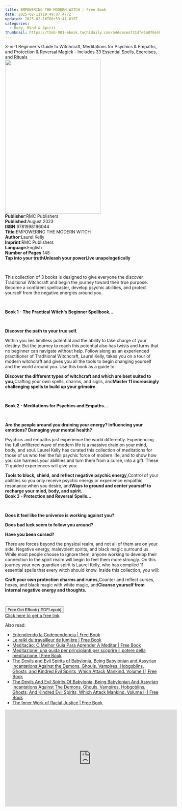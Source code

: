 ```yaml
---
title: EMPOWERING THE MODERN WITCH | Free Book
date: 2025-02-11T19:49:07.477Z
updated: 2025-02-16T00:59:41.819Z
categories:
  - Body, Mind & Spirit
thumbnail: https://thmb-001-ebook.techidaily.com/b4deacea731dfe6a878e4086e6467c72a0fb6760cb3bedbe69d9626f38a4c388.jpg
---
```

<main id="book-container">
  <div class="flex flex-col">
    <div class="book-brief flex-1 py-6 px-4 sm:p-6 md:py-10 md:px-8">
      <!-- brief-->
      <div class="book-brief-main">
        3-in-1 Beginner's Guide to Witchcraft, Meditations for Psychics &
        Empaths, and Protection & Reversal Magick - Includes 33 Essential
        Spells, Exercises, and Rituals
      </div>
    </div>
    <div
      class="book-meta-info flex-1 grid gap-4 col-start-1 col-end-3 row-start-1 sm:mb-6 sm:grid-cols-4 lg:gap-6 lg:col-start-2 lg:row-end-6 lg:row-span-6 lg:mb-0"
    >
      <div
        class="book-meta-info-left place-content-center mt-4 p-4 text-sm leading-6 col-start-2 col-span-2 dark:text-slate-400"
      >
        <img
          class="w-full h-500 object-cover rounded-lg sm:h-255 sm:col-span-2 lg:col-span-full"
          src="https://img-001-ebook.techidaily.com/6d673f17dd7838ee320c940a6bc8feb45f0bc83beeb7ca9677e79533451e70c9.jpg"
          alt=""
          width="312"
          height="500"
        />
      </div>
      <div
        class="book-meta-info-right mt-2 col-start-1 row-start-2 col-span-3 self-center"
      >
        <!-- meta data  -->
        <div class="flex flex-col px-4 md:px-8">
          <div class="flex-1">
            <strong>Publisher</strong>:<span class="px-2">RMC Publishers</span>
          </div>
          <div class="flex-1">
            <strong>Published</strong>:<span class="px-2">August 2023</span>
          </div>
          <div class="flex-1">
            <strong>ISBN</strong>:<span class="px-2">9781998186044</span>
          </div>
          <div class="flex-1">
            <strong>Title</strong>:<span class="px-2"
              >EMPOWERING THE MODERN WITCH</span
            >
          </div>
          <div class="flex-1">
            <strong>Author</strong>:<span class="px-2">Laurel Kelly</span>
          </div>
          <div class="flex-1">
            <strong>Imprint</strong>:<span class="px-2">RMC Publishers</span>
          </div>
          <div class="flex-1">
            <strong>Language</strong>:<span class="px-2">English</span>
          </div>
          <div class="flex-1">
            <strong>Number of Pages</strong>:<span class="px-2">148</span>
          </div>
        </div>
      </div>
    </div>
    <div class="book-description flex-1 py-6 px-4 sm:p-6 md:py-10 md:px-8">
      <div class="book-description-main">
        <div accordion-content="" id="description">
          <strong>Tap into your truth</strong><strong>Unleash your power</strong
          ><strong>Live unapologetically</strong>
          <p><br /></p>
          <p>
            This collection of 3 books is designed to give everyone the discover
            Traditional Witchcraft and begin the journey toward their true
            purpose. Become a confident spellcaster, develop psychic abilities,
            and protect yourself from the negative energies around you.
          </p>
          <p><br /></p>
          <strong>Book 1 - The Practical Witch's Beginner Spellbook...</strong>
          <p><br /></p>
          <p><strong>Discover the path to your true self.</strong></p>
          <p>
            Within you lies limitless potential and the ability to take charge
            of your destiny. But the journey to reach this potential also has
            twists and turns that no beginner can navigate without help. Follow
            along as an experienced practitioner of Traditional Witchcraft,
            Laurel Kelly, takes you on a tour of modern witchcraft and gives you
            all the tools to begin changing yourself and the world around you.
            Use this book as a guide to:
          </p>
          <strong
            >Discover the different types of witchcraft and which are best
            suited to you,</strong
          >Crafting your own spells, charms, and sigils, and<strong
            >Master 11 increasingly challenging spells to build up your
            grimoire.</strong
          >
          <p><br /></p>
          <strong>Book 2 - Meditations for Psychics and Empaths...</strong>
          <p><br /></p>
          <p>
            <strong
              >Are the people around you draining your energy? Influencing your
              emotions? Damaging your mental health?</strong
            >
          </p>
          <p>
            Psychics and empaths just experience the world differently.
            Experiencing the full unfiltered wave of modern life is a massive
            drain on your mind, body, and soul. Laurel Kelly has curated this
            collection of meditations for those of us who feel the full psychic
            force of modern life, and to show how you can harness your abilities
            and turn them from a curse, into a gift. These 11 guided experiences
            will give you:
          </p>
          <strong
            >Tools to block, shield, and reflect negative psychic
            energy,</strong
          >Control of your abilities so you only receive psychic energy or
          experience empathic resonance when you desire, and<strong
            >Ways to ground and center yourself to recharge your mind, body, and
            spirit.</strong
          ><strong><br /></strong
          ><strong>Book 3 - Protection and Reversal Spells...</strong>
          <p><br /></p>
          <p>
            <strong
              >Does it feel like the universe is working against you?</strong
            >
          </p>
          <p><strong>Does bad luck seem to follow you around?</strong></p>
          <p><strong>Have you been cursed?</strong></p>
          <p>
            There are forces beyond the physical realm, and not all of them are
            on your side. Negative energy, malevolent spirits, and black magic
            surround us. While most people choose to ignore them, anyone working
            to develop their connection to the spirit realm will begin to feel
            them more strongly. On this journey your new guardian spirit is
            Laurel Kelly, who has compiled 11 essential spells that every witch
            should know. Inside this collection, you will:
          </p>
          <strong>Craft your own protection charms and runes,</strong>Counter
          and reflect curses, hexes, and black magic with white magic,
          and<strong
            >Cleanse yourself from internal negative energy and
            thoughts.</strong
          >
          <p><br /></p>
        </div>
        <div class="accordion-fader"></div>
      </div>
    </div>
    <div class="book-excerpts flex-1 py-6 px-4 sm:p-6 md:py-10 md:px-8"></div>
    <div
      class="book-about-author flex-1 py-6 px-4 sm:p-6 md:py-10 md:px-8"
    ></div>
    <div class="book-free-get flex-1 py-6 px-4 sm:p-6 md:py-10 md:px-8">
      <button
        id="btn-free-get"
        class="bg-blue-500 hover:bg-blue-700 text-white font-bold py-2 px-4 rounded"
      >
        Free Get EBook (.PDF/.epub)
      </button>
      <div id="countdown-display" class="px-2 text-lg mt-2"></div>
      <a
        id="free-link"
        class="hidden bg-blue-500 hover:bg-blue-700 text-white font-bold py-2 px-4 rounded"
        href="https://www.ebooks.com/en-us/book/211253758/empowering-the-modern-witch/laurel-kelly/"
        target="_blank"
        >Click here to get a free link</a
      >
    </div>
    <script>
      let countdownTime = 0;
      let countdownInterval = null;
      document
        .getElementById('btn-free-get')
        .addEventListener('click', startCountdown);
      function startCountdown() {
        countdownTime = new Date().getTime() + 60000 * 3;
        countdownInterval = setInterval(updateCountdown, 1000);
        document.getElementById('btn-free-get').disabled = true;
        document
          .getElementById('btn-free-get')
          .classList.add('bg-gray-500', 'cursor-not-allowed');
      }
      function updateCountdown() {
        let currentTime = new Date().getTime();
        let timeLeft = countdownTime - currentTime;
        let secondsLeft = Math.floor(timeLeft / 1000);
        document.getElementById('countdown-display').innerHTML =
          `Remaining time: ${secondsLeft} seconds.`;
        if (secondsLeft <= 0) {
          clearInterval(countdownInterval);
          document.getElementById('btn-free-get').classList.add('hidden');
          document.getElementById('free-link').classList.remove('hidden');
          document.getElementById('countdown-display').innerHTML = '';
        }
      }
    </script>
  </div>
</main>

<ins class="adsbygoogle"
      style="display:block"
      data-ad-client="ca-pub-7571918770474297"
      data-ad-slot="8358498916"
      data-ad-format="auto"
      data-full-width-responsive="true"></ins>
    

<span class="atpl-alsoreadstyle">Also read:</span>
<div><ul>
<li><a href="https://novels-ebooks.techidaily.com/209634843-9781507193976-entendiendo-la-codependencia/"><u>Entendiendo la Codependencia | Free Book</u></a></li>
<li><a href="https://novels-ebooks.techidaily.com/209634870-9781547530946-le-reiki-du-travailleur-de-lumiere/"><u>Le reiki du travailleur de lumière | Free Book</u></a></li>
<li><a href="https://novels-ebooks.techidaily.com/209634896-9781547571352-meditacao-o-melhor-guia-para-aprender-a-meditar/"><u>Meditação: O Melhor Guia Para Aprender A Meditar | Free Book</u></a></li>
<li><a href="https://novels-ebooks.techidaily.com/209634887-9781547573073-meditazione-una-guida-per-principianti-per-scoprire-il-potere-della-meditazione/"><u>Meditazione: una guida per principianti per scoprire il potere della meditazione | Free Book</u></a></li>
<li><a href="https://novels-ebooks.techidaily.com/209634946-9781447482642-the-devils-and-evil-spirits-of-babylonia-being-babylonian-and-assyrian-incantations-against-the-demons-ghouls-vampires-hobgoblins-ghosts-and-kindred-evil-spirit/"><u>The Devils and Evil Spirits of Babylonia, Being Babylonian and Assyrian Incantations Against the Demons, Ghouls, Vampires, Hobgoblins, Ghosts, and Kindred Evil Spirits, Which Attack Mankind. Volume I | Free Book</u></a></li>
<li><a href="https://novels-ebooks.techidaily.com/209634945-9781447483199-the-devils-and-evil-spirits-of-babylonia-being-babylonian-and-assyrian-incantations-against-the-demons-ghouls-vampires-hobgoblins-ghosts-and-kindred-evil-spirit/"><u>The Devils And Evil Spirits Of Babylonia, Being Babylonian And Assyrian Incantations Against The Demons, Ghouls, Vampires, Hobgoblins, Ghosts, And Kindred Evil Spirits, Which Attack Mankind. Volume II | Free Book</u></a></li>
<li><a href="https://novels-ebooks.techidaily.com/209635555-9780525504702-the-inner-work-of-racial-justice/"><u>The Inner Work of Racial Justice | Free Book</u></a></li>
</ul></div>

<!-- affiliate ads begin -->
<iframe width="560" height="315" src="https://www.youtube.com/embed/iOVkXoUxLf4?si=QfC18T2cb5OkiaXo" title="YouTube video player" frameborder="0" allow="accelerometer; autoplay; clipboard-write; encrypted-media; gyroscope; picture-in-picture; web-share" referrerpolicy="strict-origin-when-cross-origin" allowfullscreen></iframe>
<!-- affiliate ads end -->

